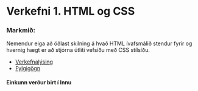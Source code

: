 # Verkefni 1. HTML og CSS

### Markmið:
Nemendur eiga að öðlast skilning á hvað HTML ívafsmálið stendur fyrir og hvernig hægt er að stjórna útliti vefsíðu með CSS stílsíðu.

* [Verkefnalýsing](Verkefni_1.pdf)
* [Fylgigögn](../Sýnidæmi/V-1)

#### Einkunn verður birt í Innu
